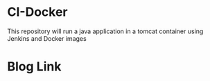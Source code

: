 # CI-Docker
This repository will run a java application in a tomcat container using  Jenkins and Docker images
# Blog Link

